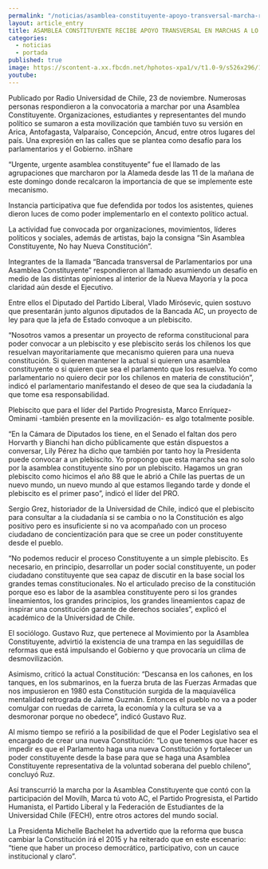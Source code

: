 ```yaml
---
permalink: "/noticias/asamblea-constituyente-apoyo-transversal-marcha-radio-uchile.html"
layout: article_entry
title: ASAMBLEA CONSTITUYENTE RECIBE APOYO TRANSVERSAL EN MARCHAS A LO LARGO DEL PAÍS.
categories: 
  - noticias
  - portada
published: true
image: https://scontent-a.xx.fbcdn.net/hphotos-xpa1/v/t1.0-9/s526x296/10429389_10152839004006397_1843981225462752593_n.jpg?oh=9d1b492dda38c6601137f934d9275fea&oe=5510AC0E
youtube: 
---
```

Publicado por Radio Universidad de Chile, 23 de noviembre.
Numerosas personas respondieron a la convocatoria a marchar por una Asamblea Constituyente. Organizaciones, estudiantes y representantes del mundo político se sumaron a esta movilización que también tuvo su versión en Arica, Antofagasta, Valparaíso, Concepción, Ancud, entre otros lugares del país. Una expresión en las calles que se plantea como desafío para los parlamentarios y el Gobierno.
inShare

“Urgente,  urgente  asamblea constituyente” fue el llamado de las agrupaciones que marcharon por la Alameda desde las 11 de la mañana de este domingo donde recalcaron la importancia de que se implemente este mecanismo.

Instancia participativa que fue defendida por todos los asistentes, quienes dieron luces de como poder implementarlo en el contexto político actual.

La actividad fue convocada por organizaciones, movimientos, líderes políticos y sociales, además de artistas, bajo la consigna “Sin Asamblea Constituyente, No hay Nueva Constitución”.

Integrantes de la llamada “Bancada transversal de Parlamentarios por una Asamblea Constituyente” respondieron al llamado asumiendo un desafío en medio de las distintas opiniones al interior de la Nueva Mayoría y la poca claridad aún desde el Ejecutivo.

Entre ellos el Diputado del Partido Liberal, Vlado Mirósevic, quien sostuvo que presentarán junto algunos diputados de la Bancada AC, un proyecto de ley para que la jefa de Estado convoque a un plebiscito.

“Nosotros vamos a presentar un proyecto de reforma constitucional para poder convocar a un plebiscito y ese plebiscito serás los chilenos los que resuelvan mayoritariamente que mecanismo quieren para una nueva constitución. Si quieren mantener la actual si quieren una asamblea constituyente o si quieren que sea el parlamento que los resuelva. Yo como parlamentario no quiero decir por los chilenos en materia de constitución”, indicó el parlamentario manifestando el deseo de que sea la ciudadanía la que tome esa responsabilidad.

Plebiscito que para el líder del Partido Progresista, Marco Enríquez-Ominami -también presente en la movilización- es algo totalmente posible.

“En la Cámara de Diputados los tiene, en el Senado el faltan dos pero Horvarth y Bianchi han dicho públicamente que están dispuestos a conversar, Lily Pérez ha dicho que también por tanto hoy la Presidenta puede convocar a un plebiscito. Yo propongo que esta marcha sea no solo por la asamblea constituyente sino por un plebiscito. Hagamos un gran plebiscito como hicimos el año 88 que le abrió a Chile las puertas de un nuevo mundo, un nuevo mundo al que estamos llegando tarde y donde el plebiscito es el primer paso”, indicó el líder del PRO.

Sergio Grez, historiador de la Universidad de Chile, indicó que el plebiscito para consultar a la ciudadanía si se cambia o no la Constitución es algo positivo pero es insuficiente si no va acompañado con un proceso ciudadano de concientización para que se cree un poder constituyente desde el pueblo.

“No podemos reducir el proceso Constituyente a un simple plebiscito. Es necesario, en principio, desarrollar un poder social constituyente, un poder ciudadano constituyente que sea capaz de discutir en la base social los grandes temas constitucionales. No el articulado preciso de la constitución porque eso es labor de la asamblea constituyente pero si los grandes lineamientos, los grandes principios, los grandes lineamientos capaz de inspirar una constitución garante de derechos sociales”, explicó el académico de la Universidad de Chile.

El sociólogo. Gustavo Ruz, que pertenece al Movimiento por la Asamblea Constituyente, advirtió la existencia de una trampa en las seguidillas de reformas que está impulsando el Gobierno y que provocaría un clima de desmovilización.

Asimismo, criticó la actual Constitución: “Descansa en los cañones, en los tanques, en los submarinos, en la fuerza bruta de las Fuerzas Armadas que nos impusieron en 1980 esta Constitución surgida de la maquiavélica mentalidad retrograda de Jaime Guzmán. Entonces el pueblo no va a poder comulgar con ruedas de carreta, la economía y la cultura se va a desmoronar porque no obedece”, indicó Gustavo Ruz.

Al mismo tiempo se refirió a la posibilidad  de que el Poder Legislativo sea el encargado de crear una nueva Constitución: “Lo que tenemos que hacer es impedir es que el Parlamento haga una nueva Constitución y fortalecer un poder constituyente desde la base para que se haga una Asamblea Constituyente representativa de la voluntad soberana del pueblo chileno”, concluyó Ruz.

Así transcurrió la marcha por la Asamblea Constituyente que contó con la participación del Movilh, Marca tú voto AC, el Partido Progresista, el Partido Humanista, el Partido Liberal y la Federación de Estudiantes de la Universidad Chile (FECH), entre otros actores del mundo social.

La Presidenta Michelle Bachelet  ha advertido que la reforma que busca cambiar la Constitución irá el 2015 y ha reiterado que en este escenario: “tiene que haber un proceso democrático, participativo, con un cauce institucional y claro”.

